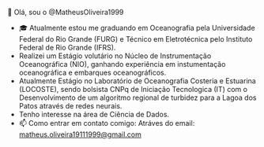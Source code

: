 👋 Olá, sou o @MatheusOliveira1999
- 🎓 Atualmente estou me graduando em Oceanografia pela Universidade Federal do Rio Grande (FURG) e Técnico em Eletrotécnica pelo Instituto Federal de Rio Grande (IFRS).
-  Realizei um Estágio volutário no Núcleo de Instrumentação Oceanográfica (NIO), ganhando experiência em instumentação oceanográfica e embarques oceanográficos.
-  Atualmente Estágio no Laboratório de Oceanografia Costeria e Estuarina (LOCOSTE), sendo bolsista CNPq de Iniciação Tecnologica (IT) com o Desenvolvimento de um algoritmo regional de
turbidez para a Lagoa dos Patos através de redes neurais.
- Tenho interesse na área de Ciência de Dados. 
- 📫 Como entrar em contato comigo: Atráves do email: matheus.oliveira19111999@gmail.com

